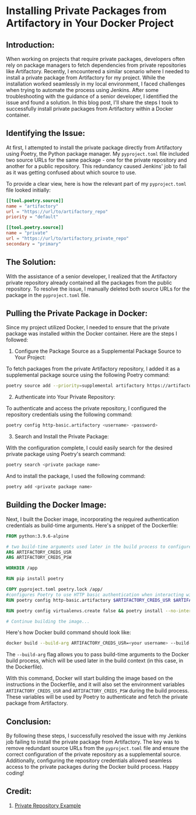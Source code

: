 # Installing Private Packages from Artifactory in Your Docker Project

## Introduction:

When working on projects that require private packages, developers often rely on package managers to fetch dependencies from private repositories like Artifactory. Recently, I encountered a similar scenario where I needed to install a private package from Artifactory for my project. While the installation worked seamlessly in my local environment, I faced challenges when trying to automate the process using Jenkins. After some troubleshooting with the guidance of a senior developer, I identified the issue and found a solution. In this blog post, I'll share the steps I took to successfully install private packages from Artifactory within a Docker container.

## Identifying the Issue:

At first, I attempted to install the private package directly from Artifactory using Poetry, the Python package manager. My `pyproject.toml` file included two source URLs for the same package - one for the private repository and another for a public repository. This redundancy caused Jenkins' job to fail as it was getting confused about which source to use.

To provide a clear view, here is how the relevant part of my `pyproject.toml` file looked initially:

```toml
[[tool.poetry.source]]
name = "artifactory"
url = "https://url/to/artifactory_repo"
priority = "default"

[[tool.poetry.source]]
name = "private"
url = "https://url/to/artifactory_private_repo"
secondary = "primary"
```

## The Solution:

With the assistance of a senior developer, I realized that the Artifactory private repository already contained all the packages from the public repository. To resolve the issue, I manually deleted both source URLs for the package in the `pyproject.toml` file.

## Pulling the Private Package in Docker:

Since my project utilized Docker, I needed to ensure that the private package was installed within the Docker container. Here are the steps I followed:

1. Configure the Package Source as a Supplemental Package Source to Your Project:

To fetch packages from the private Artifactory repository, I added it as a supplemental package source using the following Poetry command:

```bash
poetry source add --priority=supplemental artifactory https://artifactory.private.example.org/simple/
```

2. Authenticate into Your Private Repository:

To authenticate and access the private repository, I configured the repository credentials using the following command:

```bash
poetry config http-basic.artifactory <username> <password>
```

3. Search and Install the Private Package:

With the configuration complete, I could easily search for the desired private package using Poetry's search command:

```bash
poetry search <private package name>
```

And to install the package, I used the following command:

```bash
poetry add <private package name>
```

## Building the Docker Image:

Next, I built the Docker image, incorporating the required authentication credentials as build-time arguments. Here's a snippet of the Dockerfile:

```Dockerfile
FROM python:3.9.6-alpine

# two build-time arguments used later in the build process to configure authentication for package downloads from the repository.
ARG ARTIFACTORY_CREDS_USR
ARG ARTIFACTORY_CREDS_PSW

WORKDIR /app

RUN pip install poetry

COPY pyproject.toml poetry.lock /app/
#configures Poetry to use HTTP basic authentication when interacting with the specified Artifactory repository.
RUN poetry config http-basic.artifactory $ARTIFACTORY_CREDS_USR $ARTIFACTORY_CREDS_PSW

RUN poetry config virtualenvs.create false && poetry install --no-interaction --no-ansi

# Continue building the image...
```

Here's how Docker build command should look like:

```bash
docker build --build-arg ARTIFACTORY_CREDS_USR=<your username> --build-arg ARTIFACTORY_CREDS_PSW=<your password> -t <image-name> .
```

The `--build-arg` flag allows you to pass build-time arguments to the Docker build process, which will be used later in the build context (in this case, in the Dockerfile).

With this command, Docker will start building the image based on the instructions in the Dockerfile, and it will also set the environment variables `ARTIFACTORY_CREDS_USR` and `ARTIFACTORY_CREDS_PSW` during the build process. These variables will be used by Poetry to authenticate and fetch the private package from Artifactory.

## Conclusion:

By following these steps, I successfully resolved the issue with my Jenkins job failing to install the private package from Artifactory. The key was to remove redundant source URLs from the `pyproject.toml` file and ensure the correct configuration of the private repository as a supplemental source. Additionally, configuring the repository credentials allowed seamless access to the private packages during the Docker build process. Happy coding!

## Credit:

1. [Private Repository Example](https://python-poetry.org/docs/repositories/#private-repository-example)
